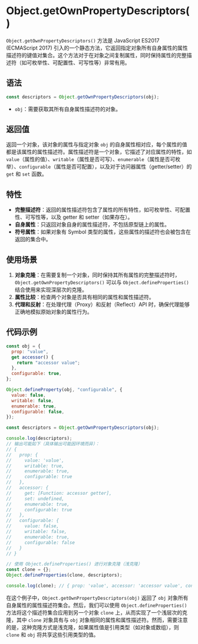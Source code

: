 # Object.getOwnPropertyDescriptors()

`Object.getOwnPropertyDescriptors()` 方法是 JavaScript ES2017 (ECMAScript 2017) 引入的一个静态方法，它返回指定对象所有自身属性的属性描述符的键值对集合。这个方法对于在对象之间复制属性，同时保持属性的完整描述符（如可枚举性、可配置性、可写性等）非常有用。

## 语法

```javascript
const descriptors = Object.getOwnPropertyDescriptors(obj);
```

- `obj`：需要获取其所有自身属性描述符的对象。

## 返回值

返回一个对象，该对象的属性与指定对象 `obj` 的自身属性相对应，每个属性的值都是该属性的属性描述符。属性描述符是一个对象，它描述了对应属性的特性，如 `value`（属性的值）、`writable`（属性是否可写）、`enumerable`（属性是否可枚举）、`configurable`（属性是否可配置），以及对于访问器属性（getter/setter）的 `get` 和 `set` 函数。

## 特性

- **完整描述符**：返回的属性描述符包含了属性的所有特性，如可枚举性、可配置性、可写性等，以及 getter 和 setter（如果存在）。
- **自身属性**：只返回对象自身的属性描述符，不包括原型链上的属性。
- **符号属性**：如果对象有 Symbol 类型的属性，这些属性的描述符也会被包含在返回的集合中。

## 使用场景

1. **对象克隆**：在需要复制一个对象，同时保持其所有属性的完整描述符时，`Object.getOwnPropertyDescriptors()` 可以与 `Object.defineProperties()` 结合使用来实现深层次的克隆。
2. **属性比较**：检查两个对象是否具有相同的属性和属性描述符。
3. **代理和反射**：在处理代理（Proxy）和反射（Reflect）API 时，确保代理能够正确地模拟原始对象的属性行为。

## 代码示例

```javascript
const obj = {
  prop: "value",
  get accessor() {
    return "accessor value";
  },
  configurable: true,
};

Object.defineProperty(obj, "configurable", {
  value: false,
  writable: false,
  enumerable: true,
  configurable: false,
});

const descriptors = Object.getOwnPropertyDescriptors(obj);

console.log(descriptors);
// 输出可能如下（具体输出可能因环境而异）：
// {
//   prop: {
//     value: 'value',
//     writable: true,
//     enumerable: true,
//     configurable: true
//   },
//   accessor: {
//     get: [Function: accessor getter],
//     set: undefined,
//     enumerable: true,
//     configurable: true
//   },
//   configurable: {
//     value: false,
//     writable: false,
//     enumerable: true,
//     configurable: false
//   }
// }

// 使用 Object.defineProperties() 进行对象克隆（浅克隆）
const clone = {};
Object.defineProperties(clone, descriptors);

console.log(clone); // { prop: 'value', accessor: 'accessor value', configurable: false }
```

在这个例子中，`Object.getOwnPropertyDescriptors(obj)` 返回了 `obj` 对象所有自身属性的属性描述符集合。然后，我们可以使用 `Object.defineProperties()` 方法将这个描述符集合应用到另一个对象 `clone` 上，从而实现了一个浅层次的克隆，其中 `clone` 对象具有与 `obj` 对象相同的属性和属性描述符。然而，需要注意的是，这种克隆方式是浅克隆，如果属性值是引用类型（如对象或数组），则 `clone` 和 `obj` 将共享这些引用类型的值。

